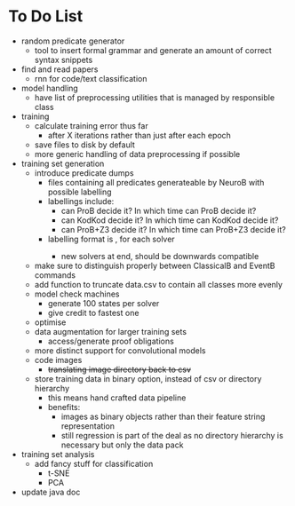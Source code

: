 # To Do List
- random predicate generator
    - tool to insert formal grammar and generate an amount of correct syntax snippets
- find and read papers
    - rnn for code/text classification
- model handling
    - have list of preprocessing utilities that is managed by responsible class
- training
    - calculate training error thus far
        - after X iterations rather than just after each epoch
    - save files to disk by default
    - more generic handling of data preprocessing if possible
- training set generation
    - introduce predicate dumps
        - files containing all predicates generateable by NeuroB with possible labelling
        - labellings include: 
            - can ProB decide it? In which time can ProB decide it?
            - can KodKod decide it? In which time can KodKod decide it?
            - can ProB+Z3 decide it? In which time can ProB+Z3 decide it?
        - labelling format is <solver decidability classification>,<solver time> for each solver
            - new solvers at end, should be downwards compatible
    - make sure to distinguish properly between ClassicalB and EventB commands
    - add function to truncate data.csv to contain all classes more evenly
    - model check machines
        - generate 100 states per solver
        - give credit to fastest one
    - optimise
    - data augmentation for larger training sets
        - access/generate proof obligations
    - more distinct support for convolutional models
    - code images
        - ~~translating image directory back to csv~~
    - store training data in binary option, instead of csv or directory hierarchy
        - this means hand crafted data pipeline
        - benefits:
            - images as binary objects rather than their feature string representation
            - still regression is part of the deal as no directory hierarchy is necessary but only the data pack
- training set analysis
    - add fancy stuff for classification
        - t-SNE
        - PCA
- update java doc
